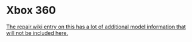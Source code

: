 # Xbox 360

[The repair.wiki entry on this has a lot of additional model information that will not be included here.](https://old.repair.wiki/w/Xbox_360)